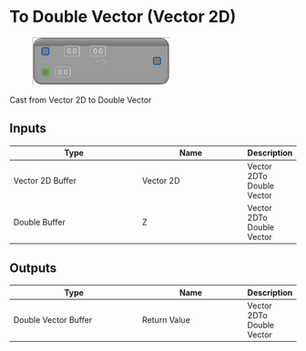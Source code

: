# To Double Vector (Vector 2D)

<div align="left" data-full-width="false">

<figure><img src="To_Double_Vector_(Vector_2D).png" alt=""><figcaption></figcaption></figure>

</div>

Cast from Vector 2D to Double Vector

## Inputs

<table>
<thead><tr><th width="250">Type</th><th width="200">Name</th><th>Description</th></tr></thead>
<tbody>
<tr><td>Vector 2D Buffer</td><td>Vector 2D</td><td>Vector 2DTo Double Vector</td></tr>
<tr><td>Double Buffer</td><td>Z</td><td>Vector 2DTo Double Vector</td></tr>
</tbody>
</table>

## Outputs

<table>
<thead><tr><th width="250">Type</th><th width="200">Name</th><th>Description</th></tr></thead>
<tbody>
<tr><td>Double Vector Buffer</td><td>Return Value</td><td>Vector 2DTo Double Vector</td></tr>
</tbody>
</table>